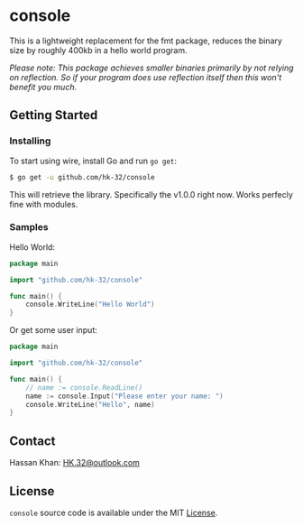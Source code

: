 # console
This is a lightweight replacement for the fmt package, reduces the binary size by roughly 400kb in a hello world program.

*Please note: This package achieves smaller binaries primarily by not relying on reflection. So if your program does use reflection itself then this won't benefit you much.*

## Getting Started

### Installing

To start using wire, install Go and run `go get`:

```sh
$ go get -u github.com/hk-32/console
```

This will retrieve the library. Specifically the v1.0.0 right now. Works perfecly fine with modules.

### Samples
Hello World:

```go
package main

import "github.com/hk-32/console"

func main() {
    console.WriteLine("Hello World")
}
```

Or get some user input:

```go
package main

import "github.com/hk-32/console"

func main() {
    // name := console.ReadLine()
    name := console.Input("Please enter your name: ")
    console.WriteLine("Hello", name)
}
```

## Contact

Hassan Khan: HK.32@outlook.com

## License
`console` source code is available under the MIT [License](/LICENSE).

